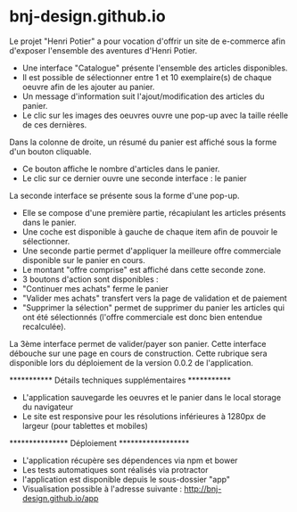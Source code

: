# bnj-design.github.io

Le projet "Henri Potier" a pour vocation d'offrir un site de e-commerce afin d'exposer l'ensemble des aventures d'Henri Potier.

- Une interface "Catalogue" présente l'ensemble des articles disponibles.
- Il est possible de sélectionner entre 1 et 10 exemplaire(s) de chaque oeuvre afin de les ajouter au panier.
- Un message d'information suit l'ajout/modification des articles du panier.
- Le clic sur les images des oeuvres ouvre une pop-up avec la taille réelle de ces dernières.

Dans la colonne de droite, un résumé du panier est affiché sous la forme d'un bouton cliquable.

- Ce bouton affiche le nombre d'articles dans le panier.
- Le clic sur ce dernier ouvre une seconde interface : le panier

La seconde interface se présente sous la forme d'une pop-up.

- Elle se compose d'une première partie, récapiulant les articles présents dans le panier.
- Une coche est disponible à gauche de chaque item afin de pouvoir le sélectionner.
- Une seconde partie permet d'appliquer la meilleure offre commerciale disponible sur le panier en cours.
- Le montant "offre comprise" est affiché dans cette seconde zone.
- 3 boutons d'action sont disponibles : 
- "Continuer mes achats" ferme le panier
- "Valider mes achats" transfert vers la page de validation et de paiement
- "Supprimer la sélection" permet de supprimer du panier les articles qui ont été sélectionnés (l'offre commerciale est donc bien entendue recalculée).

La 3ème interface permet de valider/payer son panier. Cette interface débouche sur une page en cours de construction.
Cette rubrique sera disponible lors du déploiement de la version 0.0.2 de l'application.


*********** Détails techniques supplémentaires ***********

- L'application sauvegarde les oeuvres et le panier dans le local storage du navigateur
- Le site est responsive pour les résolutions inférieures à 1280px de largeur (pour tablettes et mobiles)

*************** Déploiement ******************

- L'application récupère ses dépendences via npm et bower
- Les tests automatiques sont réalisés via protractor
- l'application est disponible depuis le sous-dossier "app"
- Visualisation possible à l'adresse suivante : http://bnj-design.github.io/app
